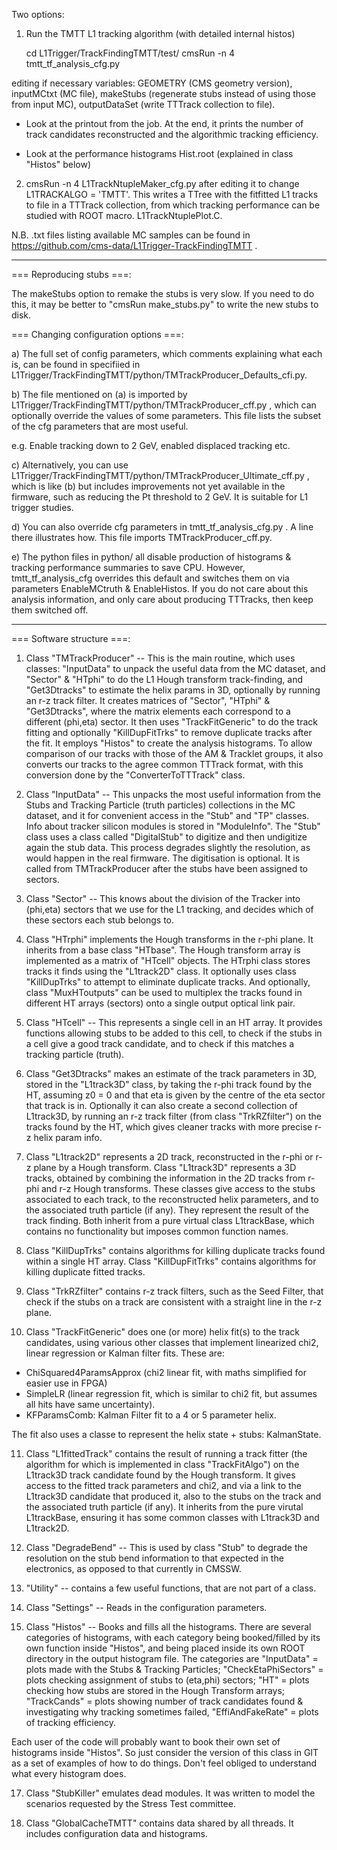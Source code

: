 Two options:

1) Run the TMTT L1 tracking algorithm (with detailed internal histos)

    cd L1Trigger/TrackFindingTMTT/test/
    cmsRun -n 4 tmtt_tf_analysis_cfg.py 

editing if necessary variables: GEOMETRY (CMS geometry version), inputMCtxt (MC file), makeStubs (regenerate stubs instead of using those from input MC), outputDataSet (write TTTrack collection to file).

- Look at the printout from the job. At the end, it prints the number of track candidates reconstructed
  and the algorithmic tracking efficiency.

- Look at the performance histograms Hist.root (explained in class "Histos" below)

2) cmsRun -n 4 L1TrackNtupleMaker_cfg.py 
after editing it to change L1TRACKALGO = 'TMTT'. This writes a TTree with the fitfitted L1 tracks to file in a TTTrack collection, from which tracking performance can be studied with ROOT macro. L1TrackNtuplePlot.C.

N.B. .txt files listing available MC samples can be found in https://github.com/cms-data/L1Trigger-TrackFindingTMTT .

-------------

=== Reproducing stubs ===:

The makeStubs option to remake the stubs is very slow. If you need to do this, it may be better to "cmsRun make_stubs.py" to write the new stubs to disk.

=== Changing configuration options ===:

a) The full set of config parameters, which comments explaining what each is, can be found in
specifiied in L1Trigger/TrackFindingTMTT/python/TMTrackProducer_Defaults_cfi.py. 

b) The file mentioned on (a) is imported by
L1Trigger/TrackFindingTMTT/python/TMTrackProducer_cff.py ,
which can optionally override the values of some parameters. This file lists the subset of the cfg
parameters that are most useful.

e.g. Enable tracking down to 2 GeV, enabled displaced tracking etc.

c) Alternatively, you can use L1Trigger/TrackFindingTMTT/python/TMTrackProducer_Ultimate_cff.py ,
which is like (b) but includes improvements not yet available in the firmware, such as reducing the
Pt threshold to 2 GeV. It is suitable for L1 trigger studies.

d) You can also override cfg parameters in tmtt_tf_analysis_cfg.py . A line there illustrates how.
This file imports TMTrackProducer_cff.py.

e) The python files in python/ all disable production of histograms & tracking performance summaries to save CPU. However, tmtt_tf_analysis_cfg overrides this default and switches them on via parameters EnableMCtruth & EnableHistos. If you do not care about this analysis information, and only care about producing TTTracks, then keep them switched off.

-------------

=== Software structure ===:

1) Class "TMTrackProducer" -- This is the main routine, which uses classes: "InputData" to unpack the useful
data from the MC dataset, and "Sector" & "HTphi" to do the L1 Hough transform track-finding,
and "Get3Dtracks" to estimate the helix params in 3D, optionally by running an r-z track filter.
It creates matrices of "Sector", "HTphi" & "Get3Dtracks", where the matrix elements each correspond to 
a different (phi,eta) sector. It then uses "TrackFitGeneric" to do the track fitting and optionally
"KillDupFitTrks" to remove duplicate tracks after the fit. It employs "Histos" to create the analysis
 histograms. 
   To allow comparison of our tracks with those of the AM & Tracklet groups, it also converts our tracks
to the agree common TTTrack format, with this conversion done by the "ConverterToTTTrack" class.

2) Class "InputData" -- This unpacks the most useful information from the Stubs and Tracking Particle 
(truth particles) collections in the MC dataset, and it for convenient access in the "Stub" and "TP"
classes. Info about tracker silicon modules is stored in "ModuleInfo". The "Stub" class uses a class called "DigitalStub" to digitize and then undigitize again the stub data. This process degrades slightly the resolution, as would happen in the real firmware. The digitisation is optional. It is called from TMTrackProducer after the stubs have been assigned to
sectors.

3) Class "Sector" -- This knows about the division of the Tracker into (phi,eta) sectors that we use
for the L1 tracking, and decides which of these sectors each stub belongs to.

4) Class "HTrphi" implements the Hough transforms in the r-phi plane. It inherits from
a base class "HTbase". The Hough transform array is implemented as a matrix of "HTcell" 
objects. The HTrphi class stores tracks it finds using the "L1track2D" class. It optionally 
uses class "KillDupTrks" to attempt to eliminate duplicate tracks. And optionally, class "MuxHToutputs"
can be used to multiplex the tracks found in different HT arrays (sectors) onto a single output
optical link pair.

5) Class "HTcell" -- This represents a single cell in an HT array. It provides functions allowing stubs
to be added to this cell, to check if the stubs in a cell give a good track candidate, and to check
if this matches a tracking particle (truth).

6) Class "Get3Dtracks" makes an estimate of the track parameters in 3D, stored in the "L1track3D" 
class, by taking the r-phi track found by the HT, assuming z0 = 0 and that eta is given by the centre 
of the eta sector that track is in. Optionally it can also create a second collection of L1track3D,
by running an r-z track filter (from class "TrkRZfilter") on the tracks found by the HT, which gives
cleaner tracks with more precise r-z helix param info.

7) Class "L1track2D" represents a 2D track, reconstructed in the r-phi or r-z plane by a Hough transform.
Class "L1track3D" represents a 3D tracks, obtained by combining the information in the 2D tracks
from r-phi and r-z Hough transforms. These classes give access to the stubs associated to each track,
to the reconstructed helix parameters, and to the associated truth particle (if any). They represent
the result of the track finding. Both inherit from a pure virtual class L1trackBase, which contains
no functionality but imposes common function names.

8) Class "KillDupTrks" contains algorithms for killing duplicate tracks found within a single
HT array. Class "KillDupFitTrks" contains algorithms for killing duplicate fitted tracks.

9) Class "TrkRZfilter" contains r-z track filters, such as the Seed Filter, that check if the stubs
on a track are consistent with a straight line in the r-z plane.

10) Class "TrackFitGeneric" does one (or more) helix fit(s) to the track candidates, using various
other classes that implement linearized chi2, linear regression or Kalman filter fits. These are:

   - ChiSquared4ParamsApprox (chi2 linear fit, with maths simplified for easier use in FPGA)
   - SimpleLR (linear regression fit, which is similar to chi2 fit, but assumes all hits have same uncertainty).
   - KFParamsComb: Kalman Filter fit to a 4 or 5 parameter helix.

The fit also uses a classe to represent the helix state + stubs: KalmanState.

11) Class "L1fittedTrack" contains the result of running a track fitter (the algorithm for which is 
implemented in class "TrackFitAlgo") on the L1track3D track candidate found by the Hough transform. 
It gives access to the fitted track parameters and chi2, and via a link to the L1track3D candidate 
that produced it, also to the stubs on the track and the associated truth particle (if any). 
It inherits from the pure virutal L1trackBase, ensuring it has some common classes with L1track3D and 
L1track2D.

13) Class "DegradeBend" -- This is used by class "Stub" to degrade the resolution on the stub
bend information to that expected in the electronics, as opposed to that currently in CMSSW.

14) "Utility" -- contains a few useful functions, that are not part of a class.

15) Class "Settings" -- Reads in the configuration parameters.

16) Class "Histos" -- Books and fills all the histograms. There are several categories of histograms,
with each category being booked/filled by its own function inside "Histos", and being placed inside its
own ROOT directory in the output histogram file. The categories are "InputData" = plots made with the 
Stubs & Tracking Particles; "CheckEtaPhiSectors" = plots checking assignment of stubs to (eta,phi) 
sectors; "HT" = plots checking how stubs are stored in the Hough Transform arrays; "TrackCands" = plots 
showing number of track candidates found & investigating why tracking sometimes failed, 
"EffiAndFakeRate" = plots of tracking efficiency. 

Each user of the code will probably want to book their own set of histograms inside "Histos". So 
just consider the version of this class in GIT as a set of examples of how to do things. Don't feel
obliged to understand what every histogram does.

17) Class "StubKiller" emulates dead modules. It was written to
model the scenarios requested by the Stress Test committee. 

18) Class "GlobalCacheTMTT" contains data shared by all threads. It includes configuration data and histograms.
